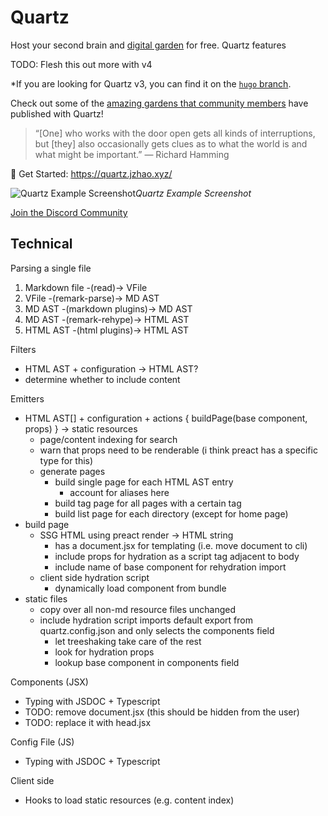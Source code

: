 # Quartz

Host your second brain and [digital garden](https://jzhao.xyz/posts/networked-thought) for free. Quartz features

TODO: Flesh this out more with v4

*If you are looking for Quartz v3, you can find it on the [`hugo` branch](https://github.com/jackyzha0/quartz/tree/hugo).

Check out some of the [amazing gardens that community members](https://quartz.jzhao.xyz/notes/showcase/) have published with Quartz!

> “[One] who works with the door open gets all kinds of interruptions, but [they] also occasionally gets clues as to what the world is and what might be important.” — Richard Hamming

🔗 Get Started: https://quartz.jzhao.xyz/

![Quartz Example Screenshot](./screenshot.png)*Quartz Example Screenshot*

[Join the Discord Community](https://discord.gg/cRFFHYye7t)

## Technical

Parsing a single file
1. Markdown file -(read)-> VFile
2. VFile -(remark-parse)-> MD AST
3. MD AST -(markdown plugins)-> MD AST
4. MD AST -(remark-rehype)-> HTML AST
5. HTML AST -(html plugins)-> HTML AST

Filters
- HTML AST + configuration -> HTML AST?
- determine whether to include content

Emitters
- HTML AST[] + configuration + actions { buildPage(base component, props) } -> static resources
  - page/content indexing for search
  - warn that props need to be renderable (i think preact has a specific type for this)
  - generate pages
    - build single page for each HTML AST entry
      - account for aliases here
    - build tag page for all pages with a certain tag
    - build list page for each directory (except for home page)
- build page
  - SSG HTML using preact render -> HTML string
    - has a document.jsx for templating (i.e. move document to cli)
    - include props for hydration as a script tag adjacent to body
    - include name of base component for rehydration import
  - client side hydration script 
    - dynamically load component from bundle
- static files 
  - copy over all non-md resource files unchanged
  - include hydration script imports default export from quartz.config.json and only selects the components field
    - let treeshaking take care of the rest
    - look for hydration props
    - lookup base component in components field 

Components (JSX)
- Typing with JSDOC + Typescript
- TODO: remove document.jsx (this should be hidden from the user)
- TODO: replace it with head.jsx

Config File (JS)
- Typing with JSDOC + Typescript

Client side
- Hooks to load static resources (e.g. content index)

